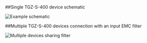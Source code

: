 ##Single TGZ-S-400 device schematic

<div class="viewer-container">
	<img src="../img/schematic.webp" class="viewer-skip" alt="Example schematic"/>
</div>

##Multiple TGZ-S-400 devices connection with an input EMC filter

<div class="viewer-container">
	<img src="../../../../source/img/TGZ-S-400_multipleSchematic.webp" class="viewer-skip" alt="Multiple devices sharing filter"/>
</div>